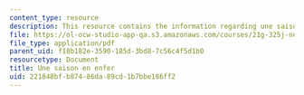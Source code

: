 ```yaml
---
content_type: resource
description: This resource contains the information regarding une saison en enfer.
file: https://ol-ocw-studio-app-qa.s3.amazonaws.com/courses/21g-325j-new-culture-of-gender-queer-france-fall-2011/221848bfb87486da89cd1b7bbe186ff2_MIT21G_325JF11_Rimbaud.pdf
file_type: application/pdf
parent_uid: f10b182e-3590-185d-3bd8-7c56c4f5d1b0
resourcetype: Document
title: Une saison en enfer
uid: 221848bf-b874-86da-89cd-1b7bbe186ff2
---
```

